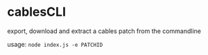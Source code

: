 # cablesCLI

export, download and extract a cables patch from the commandline

usage: `node index.js -e PATCHID`

